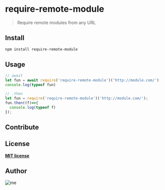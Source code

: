 
# require-remote-module

>Require remote modules from any URL

## Install

```bash
npm install require-remote-module
```

## Usage

```js
// await
let fun = await require('require-remote-module')('http://module.com/');
console.log(typeof fun)

// .then
let fun = require('require-remote-module')('http://module.com/');
fun.then((f)=>{
  console.log(typeof f)
});
```

## Contribute


## License

[__MIT license__](license)



## Author

![me](https://s.gravatar.com/avatar/1fe24100ab2109076fd777d1ad0a28c5?s=100)